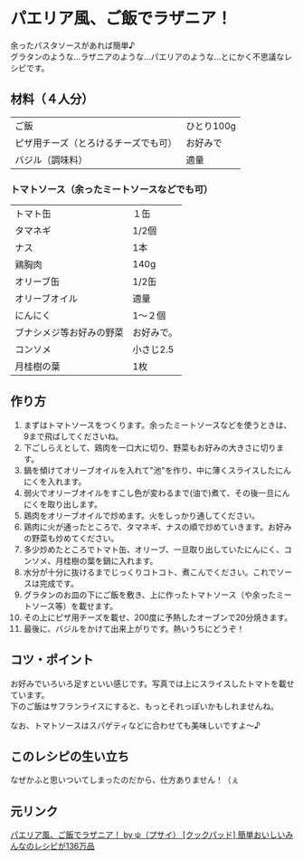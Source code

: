 # パエリア風、ご飯でラザニア！

余ったパスタソースがあれば簡単♪  
グラタンのような…ラザニアのような…パエリアのような…とにかく不思議なレシピです。

## 材料（４人分）

|  |  |
| - | - |
| ご飯 |  ひとり100g  |
|  ピザ用チーズ（とろけるチーズでも可）  |  お好みで  |
|  バジル（調味料）  | 適量 |

### トマトソース（余ったミートソースなどでも可）

|  |  |
| - | - |
| トマト缶 | １缶 |
| タマネギ  |  1/2個  |
| ナス  |  1本  |
|  鶏胸肉  |  140g |
|  オリーブ缶  |  1/2缶  |
| オリーブオイル | 適量 |
| にんにく  |  1〜２個  |
|  ブナシメジ等お好みの野菜  |  お好みで。 |
| コンソメ |  小さじ2.5 |
|  月桂樹の葉  |  1枚 |

## 作り方

1. まずはトマトソースをつくります。余ったミートソースなどを使うときは、9まで飛ばしてくださいね。
2. 下ごしらえとして、鶏肉を一口大に切り、野菜もお好みの大きさに切ります。
3. 鍋を傾けてオリーブオイルを入れて"池"を作り、中に薄くスライスしたにんにくを入れます。
4. 弱火でオリーブオイルをすこし色が変わるまで(油で)煮て、その後一旦にんにくを取り出します。
5. 鶏肉をオリーブオイルで炒めます。火をしっかり通してください。
6. 鶏肉に火が通ったところで、タマネギ、ナスの順で炒めていきます。お好みの野菜も炒めてください。
7. 多少炒めたところでトマト缶、オリーブ、一旦取り出していたにんにく、コンソメ、月桂樹の葉を鍋に入れます。
8. 水分が十分に抜けるまでじっくりコトコト、煮こんでください。これでソースは完成です。
9. グラタンのお皿の下にご飯を敷き、上に作ったトマトソース（や余ったミートソース等）を載せます。
10. その上にピザ用チーズを載せ、200度に予熱したオーブンで20分焼きます。
11. 最後に、バジルをかけて出来上がりです。熱いうちにどうぞ！

## コツ・ポイント

お好みでいろいろ足すといい感じです。写真では上にスライスしたトマトを載せています。  
下のご飯はサフランライスにすると、もっとそれっぽいかもしれませんね。

なお、トマトソースはスパゲティなどに合わせても美味しいですよ〜♪ 

## このレシピの生い立ち

なぜかふと思いついてしまったのだから、仕方ありません！（ぇ 

## 元リンク

[パエリア風、ご飯でラザニア！ by ψ（プサイ） [クックパッド] 簡単おいしいみんなのレシピが136万品](https://web.archive.org/web/20121212092508/https://cookpad.com/recipe/1576427)
